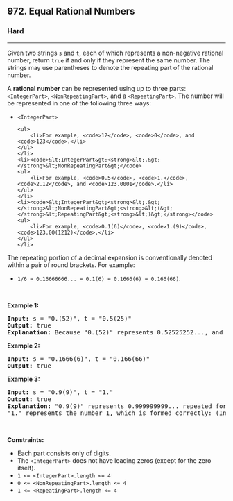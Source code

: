 <h2>972. Equal Rational Numbers</h2><h3>Hard</h3><hr><div><p>Given two strings <code>s</code> and <code>t</code>, each of which represents a non-negative rational number, return <code>true</code> if and only if they represent the same number. The strings may use parentheses to denote the repeating part of the rational number.</p>

<p>A <strong>rational number</strong> can be represented using up to three parts: <code>&lt;IntegerPart&gt;</code>, <code>&lt;NonRepeatingPart&gt;</code>, and a <code>&lt;RepeatingPart&gt;</code>. The number will be represented in one of the following three ways:</p>

<ul>
	<li><code>&lt;IntegerPart&gt;</code>

	<ul>
		<li>For example, <code>12</code>, <code>0</code>, and <code>123</code>.</li>
	</ul>
	</li>
	<li><code>&lt;IntegerPart&gt;<strong>&lt;.&gt;</strong>&lt;NonRepeatingPart&gt;</code>
	<ul>
		<li>For example, <code>0.5</code>, <code>1.</code>, <code>2.12</code>, and <code>123.0001</code>.</li>
	</ul>
	</li>
	<li><code>&lt;IntegerPart&gt;<strong>&lt;.&gt;</strong>&lt;NonRepeatingPart&gt;<strong>&lt;(&gt;</strong>&lt;RepeatingPart&gt;<strong>&lt;)&gt;</strong></code>
	<ul>
		<li>For example, <code>0.1(6)</code>, <code>1.(9)</code>, <code>123.00(1212)</code>.</li>
	</ul>
	</li>
</ul>

<p>The repeating portion of a decimal expansion is conventionally denoted within a pair of round brackets. For example:</p>

<ul>
	<li><code>1/6 = 0.16666666... = 0.1(6) = 0.1666(6) = 0.166(66)</code>.</li>
</ul>

<p>&nbsp;</p>
<p><strong>Example 1:</strong></p>

<pre><strong>Input:</strong> s = "0.(52)", t = "0.5(25)"
<strong>Output:</strong> true
<strong>Explanation:</strong> Because "0.(52)" represents 0.52525252..., and "0.5(25)" represents 0.52525252525..... , the strings represent the same number.
</pre>

<p><strong>Example 2:</strong></p>

<pre><strong>Input:</strong> s = "0.1666(6)", t = "0.166(66)"
<strong>Output:</strong> true
</pre>

<p><strong>Example 3:</strong></p>

<pre><strong>Input:</strong> s = "0.9(9)", t = "1."
<strong>Output:</strong> true
<strong>Explanation:</strong> "0.9(9)" represents 0.999999999... repeated forever, which equals 1.  [<a href="https://en.wikipedia.org/wiki/0.999..." target="_blank">See this link for an explanation.</a>]
"1." represents the number 1, which is formed correctly: (IntegerPart) = "1" and (NonRepeatingPart) = "".
</pre>

<p>&nbsp;</p>
<p><strong>Constraints:</strong></p>

<ul>
	<li>Each part consists only of digits.</li>
	<li>The <code>&lt;IntegerPart&gt;</code> does not have leading zeros (except for the zero itself).</li>
	<li><code>1 &lt;= &lt;IntegerPart&gt;.length &lt;= 4</code></li>
	<li><code>0 &lt;= &lt;NonRepeatingPart&gt;.length &lt;= 4</code></li>
	<li><code>1 &lt;= &lt;RepeatingPart&gt;.length &lt;= 4</code></li>
</ul>
</div>